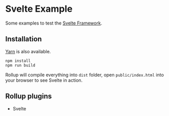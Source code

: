 # Svelte Example

Some examples to test the [Svelte Framework](https://svelte.technology/).

## Installation

[Yarn](https://yarnpkg.com/) is also available.
```
npm install 
npm run build
```

Rollup will compile everything into `dist` folder, open `public/index.html` into your browser to see Svelte in action.

## Rollup plugins
- Svelte